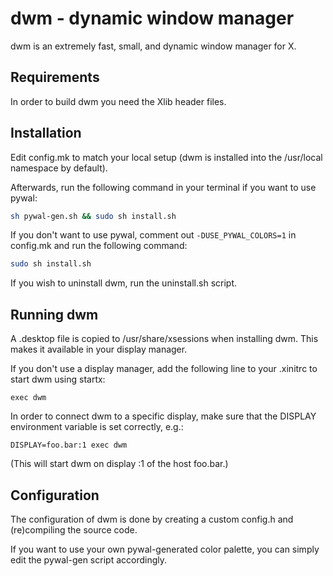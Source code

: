 dwm - dynamic window manager
============================
dwm is an extremely fast, small, and dynamic window manager for X.


Requirements
------------
In order to build dwm you need the Xlib header files.


Installation
------------
Edit config.mk to match your local setup (dwm is installed into
the /usr/local namespace by default).

Afterwards, run the following command in your terminal if you want to use pywal:
```sh
sh pywal-gen.sh && sudo sh install.sh
```
If you don't want to use pywal, comment out `-DUSE_PYWAL_COLORS=1` in config.mk and
run the following command:
```sh
sudo sh install.sh
```
If you wish to uninstall dwm, run the uninstall.sh script.


Running dwm
-----------
A .desktop file is copied to /usr/share/xsessions when installing dwm.
This makes it available in your display manager.

If you don't use a display manager, add the following line to your 
.xinitrc to start dwm using startx:

    exec dwm

In order to connect dwm to a specific display, make sure that
the DISPLAY environment variable is set correctly, e.g.:

    DISPLAY=foo.bar:1 exec dwm

(This will start dwm on display :1 of the host foo.bar.)


Configuration
-------------
The configuration of dwm is done by creating a custom config.h
and (re)compiling the source code.

If you want to use your own pywal-generated color palette, you can simply
edit the pywal-gen script accordingly.
